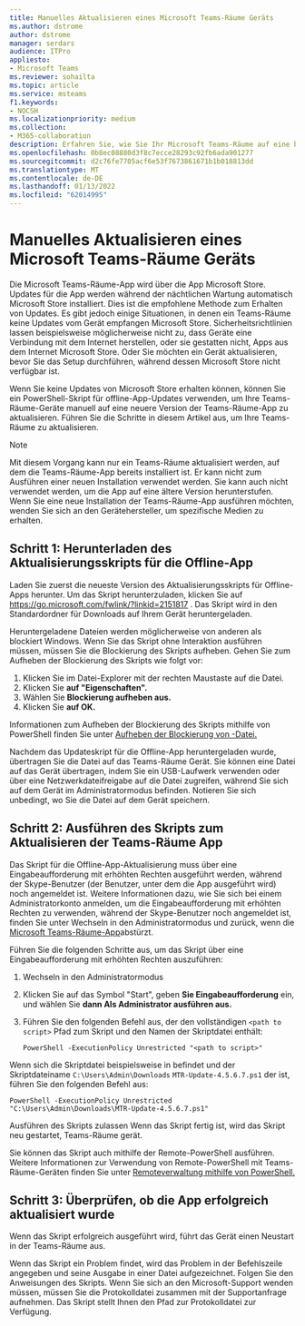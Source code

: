 ```yaml
---
title: Manuelles Aktualisieren eines Microsoft Teams-Räume Geräts
ms.author: dstrome
author: dstrome
manager: serdars
audience: ITPro
appliesto:
- Microsoft Teams
ms.reviewer: sohailta
ms.topic: article
ms.service: msteams
f1.keywords:
- NOCSH
ms.localizationpriority: medium
ms.collection:
- M365-collaboration
description: Erfahren Sie, wie Sie Ihr Microsoft Teams-Räume auf eine bestimmte Version aktualisieren.
ms.openlocfilehash: 0b8ec08880d3f8c7ecce28293c92fb6ada901277
ms.sourcegitcommit: d2c76fe7705acf6e53f7673861671b1b018813dd
ms.translationtype: MT
ms.contentlocale: de-DE
ms.lasthandoff: 01/13/2022
ms.locfileid: "62014995"
---
```

# <a name="manually-update-a-microsoft-teams-rooms-device"></a>Manuelles Aktualisieren eines Microsoft Teams-Räume Geräts

Die Microsoft Teams-Räume-App wird über die App Microsoft Store. Updates für die App werden während der nächtlichen Wartung automatisch Microsoft Store installiert. Dies ist die empfohlene Methode zum Erhalten von Updates. Es gibt jedoch einige Situationen, in denen ein Teams-Räume keine Updates vom Gerät empfangen Microsoft Store. Sicherheitsrichtlinien lassen beispielsweise möglicherweise nicht zu, dass Geräte eine Verbindung mit dem Internet herstellen, oder sie gestatten nicht, Apps aus dem Internet Microsoft Store. Oder Sie möchten ein Gerät aktualisieren, bevor Sie das Setup durchführen, während dessen Microsoft Store nicht verfügbar ist.

Wenn Sie keine Updates von Microsoft Store erhalten können, können Sie ein PowerShell-Skript für offline-App-Updates verwenden, um Ihre Teams-Räume-Geräte manuell auf eine neuere Version der Teams-Räume-App zu aktualisieren. Führen Sie die Schritte in diesem Artikel aus, um Ihre Teams-Räume zu aktualisieren.

> [!NOTE]
> Mit diesem Vorgang kann nur ein Teams-Räume aktualisiert werden, auf dem die Teams-Räume-App bereits installiert ist. Er kann nicht zum Ausführen einer neuen Installation verwendet werden. Sie kann auch nicht verwendet werden, um die App auf eine ältere Version herunterstufen. Wenn Sie eine neue Installation der Teams-Räume-App ausführen möchten, wenden Sie sich an den Gerätehersteller, um spezifische Medien zu erhalten.

## <a name="step-1-download-the-offline-app-update-script"></a>Schritt 1: Herunterladen des Aktualisierungsskripts für die Offline-App

Laden Sie zuerst die neueste Version des Aktualisierungsskripts für Offline-Apps herunter. Um das Skript herunterzuladen, klicken Sie auf <https://go.microsoft.com/fwlink/?linkid=2151817> . Das Skript wird in den Standardordner für Downloads auf Ihrem Gerät heruntergeladen.

Heruntergeladene Dateien werden möglicherweise von anderen als blockiert Windows. Wenn Sie das Skript ohne Interaktion ausführen müssen, müssen Sie die Blockierung des Skripts aufheben. Gehen Sie zum Aufheben der Blockierung des Skripts wie folgt vor:

1. Klicken Sie im Datei-Explorer mit der rechten Maustaste auf die Datei.
2. Klicken Sie **auf "Eigenschaften".**
3. Wählen Sie **Blockierung aufheben aus.**
4. Klicken Sie **auf OK.**

Informationen zum Aufheben der Blockierung des Skripts mithilfe von PowerShell finden Sie unter [Aufheben der Blockierung von -Datei.](/powershell/module/microsoft.powershell.utility/unblock-file?view=powershell-7.1)

Nachdem das Updateskript für die Offline-App heruntergeladen wurde, übertragen Sie die Datei auf das Teams-Räume Gerät. Sie können eine Datei auf das Gerät übertragen, indem Sie ein USB-Laufwerk verwenden oder über eine Netzwerkdateifreigabe auf die Datei zugreifen, während Sie sich auf dem Gerät im Administratormodus befinden. Notieren Sie sich unbedingt, wo Sie die Datei auf dem Gerät speichern.

## <a name="step-2-run-the-script-to-update-the-teams-rooms-app"></a>Schritt 2: Ausführen des Skripts zum Aktualisieren der Teams-Räume App

Das Skript für die Offline-App-Aktualisierung muss über eine Eingabeaufforderung mit erhöhten Rechten ausgeführt werden, während der Skype-Benutzer (der Benutzer, unter dem die App ausgeführt wird) noch angemeldet ist. Weitere Informationen dazu, wie Sie sich bei einem Administratorkonto anmelden, um die Eingabeaufforderung mit erhöhten Rechten zu verwenden, während der Skype-Benutzer noch angemeldet ist, finden Sie unter Wechseln in den Administratormodus und zurück, wenn die [Microsoft Teams-Räume-App](rooms-operations.md#switching-to-admin-mode-and-back-when-the-microsoft-teams-rooms-app-crashes)abstürzt.

Führen Sie die folgenden Schritte aus, um das Skript über eine Eingabeaufforderung mit erhöhten Rechten auszuführen:

1. Wechseln in den Administratormodus
2. Klicken Sie auf das Symbol "Start", geben **Sie Eingabeaufforderung** ein, und wählen Sie **dann Als Administrator ausführen aus.**
3. Führen Sie den folgenden Befehl aus, der den vollständigen `<path to script>` Pfad zum Skript und den Namen der Skriptdatei enthält:

    ```console
    PowerShell -ExecutionPolicy Unrestricted "<path to script>"
    ```

Wenn sich die Skriptdatei beispielsweise in befindet und der Skriptdateiname `C:\Users\Admin\Downloads` `MTR-Update-4.5.6.7.ps1` der ist, führen Sie den folgenden Befehl aus:

```console
PowerShell -ExecutionPolicy Unrestricted "C:\Users\Admin\Downloads\MTR-Update-4.5.6.7.ps1"
```

Ausführen des Skripts zulassen Wenn das Skript fertig ist, wird das Skript neu gestartet, Teams-Räume gerät.

Sie können das Skript auch mithilfe der Remote-PowerShell ausführen. Weitere Informationen zur Verwendung von Remote-PowerShell mit Teams-Räume-Geräten finden Sie unter [Remoteverwaltung mithilfe von PowerShell.](rooms-operations.md#remote-management-using-powershell)

## <a name="step-3-verify-the-app-has-been-updated-successfully"></a>Schritt 3: Überprüfen, ob die App erfolgreich aktualisiert wurde

Wenn das Skript erfolgreich ausgeführt wird, führt das Gerät einen Neustart in der Teams-Räume aus.

Wenn das Skript ein Problem findet, wird das Problem in der Befehlszeile angegeben und seine Ausgabe in einer Datei aufgezeichnet. Folgen Sie den Anweisungen des Skripts. Wenn Sie sich an den Microsoft-Support wenden müssen, müssen Sie die Protokolldatei zusammen mit der Supportanfrage aufnehmen. Das Skript stellt Ihnen den Pfad zur Protokolldatei zur Verfügung.
